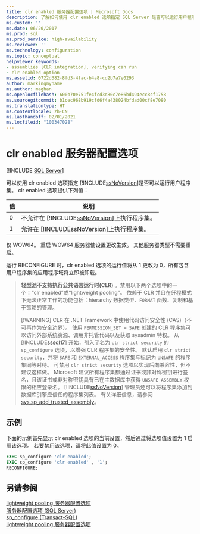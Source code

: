```yaml
---
title: clr enabled 服务器配置选项 | Microsoft Docs
description: 了解如何使用 clr enabled 选项指定 SQL Server 是否可以运行用户程序集。 了解何时不支持执行公共语言运行时。
ms.custom: ''
ms.date: 06/20/2017
ms.prod: sql
ms.prod_service: high-availability
ms.reviewer: ''
ms.technology: configuration
ms.topic: conceptual
helpviewer_keywords:
- assemblies [CLR integration], verifying can run
- clr enabled option
ms.assetid: 0722d382-8fd3-4fac-b4a8-cd2b7a7e0293
author: markingmyname
ms.author: maghan
ms.openlocfilehash: 600b70e751fe4fcd3d80c7e86bd494ecc8cf1758
ms.sourcegitcommit: b1cec968b919cfd6f4a438024bfdad00cf8e7080
ms.translationtype: HT
ms.contentlocale: zh-CN
ms.lasthandoff: 02/01/2021
ms.locfileid: "100347028"
---
```

# <a name="clr-enabled-server-configuration-option"></a>clr enabled 服务器配置选项
 [!INCLUDE [SQL Server](../../includes/applies-to-version/sqlserver.md)]

  可以使用 clr enabled 选项指定 [!INCLUDE[ssNoVersion](../../includes/ssnoversion-md.md)]是否可以运行用户程序集。 clr enabled 选项提供下列值： 
  
|值|说明|  
|-----------|-----------------|  
|0|不允许在 [!INCLUDE[ssNoVersion](../../includes/ssnoversion-md.md)]上执行程序集。|  
|1|允许在 [!INCLUDE[ssNoVersion](../../includes/ssnoversion-md.md)]上执行程序集。|  
  
仅 WOW64。 重启 WOW64 服务器使设置更改生效。 其他服务器类型不需要重启。  

运行 RECONFIGURE 时，clr enabled 选项的运行值将从 1 更改为 0，所有包含用户程序集的应用程序域将立即被卸载。  
  
>  **轻型池不支持执行公共语言运行时(CLR)** 。禁用以下两个选项中的一个：“clr enabled”或“lightweight pooling”。 依赖于 CLR 并且在纤程模式下无法正常工作的功能包括：hierarchy 数据类型、`FORMAT` 函数、复制和基于策略的管理。  
> 
> [!WARNING]
>  CLR 在 .NET Framework 中使用代码访问安全性 (CAS)（不可再作为安全边界）。 使用 `PERMISSION_SET = SAFE` 创建的 CLR 程序集可以访问外部系统资源、调用非托管代码以及获取 sysadmin 特权。 从 [!INCLUDE[sssql17](../../includes/sssql17-md.md)] 开始，引入了名为 `clr strict security` 的 `sp_configure` 选项，以增强 CLR 程序集的安全性。 默认启用 `clr strict security`，并将 `SAFE` 和 `EXTERNAL_ACCESS` 程序集与标记为 `UNSAFE` 的程序集同等对待。 可禁用 `clr strict security` 选项以实现后向兼容性，但不建议这样做。 Microsoft 建议所有程序集都通过证书或非对称密钥进行签名，且该证书或非对称密钥具有已在主数据库中获得 `UNSAFE ASSEMBLY` 权限的相应登录名。 [!INCLUDE[ssNoVersion](../../includes/ssnoversion-md.md)] 管理员还可以将程序集添加到数据库引擎应信任的程序集列表。 有关详细信息，请参阅 [sys.sp_add_trusted_assembly](../../relational-databases/system-stored-procedures/sys-sp-add-trusted-assembly-transact-sql.md)。
  
## <a name="example"></a>示例  
 下面的示例首先显示 clr enabled 选项的当前设置，然后通过将选项值设置为 1 启用该选项。 若要禁用该选项，请将此值设置为 0。  
  
```sql  
EXEC sp_configure 'clr enabled';  
EXEC sp_configure 'clr enabled' , '1';  
RECONFIGURE;    
```  
  
## <a name="see-also"></a>另请参阅  
 [lightweight pooling 服务器配置选项](../../database-engine/configure-windows/lightweight-pooling-server-configuration-option.md)   
 [服务器配置选项 (SQL Server)](../../database-engine/configure-windows/server-configuration-options-sql-server.md)   
 [sp_configure &#40;Transact-SQL&#41;](../../relational-databases/system-stored-procedures/sp-configure-transact-sql.md)   
 [lightweight pooling 服务器配置选项](../../database-engine/configure-windows/lightweight-pooling-server-configuration-option.md)  
  
  
